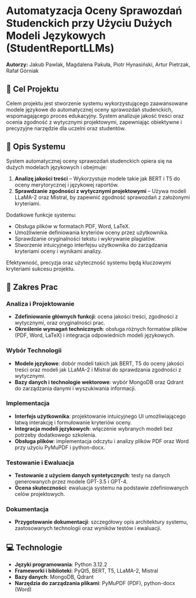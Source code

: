# Automatyzacja Oceny Sprawozdań Studenckich przy Użyciu Dużych Modeli Językowych (StudentReportLLMs)

**Autorzy:** Jakub Pawlak, Magdalena Pakuła, Piotr Hynasiński, Artur Pietrzak, Rafał Górniak

## 🎯 Cel Projektu

Celem projektu jest stworzenie systemu wykorzystującego zaawansowane modele językowe do automatycznej oceny sprawozdań studenckich, wspomagającego proces edukacyjny. System analizuje jakość treści oraz ocenia zgodność z wytycznymi projektowymi, zapewniając obiektywne i precyzyjne narzędzie dla uczelni oraz studentów.

## 📖 Opis Systemu

System automatycznej oceny sprawozdań studenckich opiera się na dużych modelach językowych i obejmuje:

1. **Analizę jakości treści** – Wykorzystuje modele takie jak BERT i T5 do oceny merytorycznej i językowej raportów.
2. **Sprawdzanie zgodności z wytycznymi projektowymi** – Używa modeli LLaMA-2 oraz Mistral, by zapewnić zgodność sprawozdań z założonymi kryteriami.

Dodatkowe funkcje systemu:
- Obsługa plików w formatach PDF, Word, LaTeX.
- Umożliwienie definiowania kryteriów oceny przez użytkownika.
- Sprawdzanie oryginalności tekstu i wykrywanie plagiatów.
- Stworzenie intuicyjnego interfejsu użytkownika do zarządzania kryteriami oceny i wynikami analizy.

Efektywność, precyzja oraz użyteczność systemu będą kluczowymi kryteriami sukcesu projektu.

## 📝 Zakres Prac

### Analiza i Projektowanie

- **Zdefiniowanie głównych funkcji**: ocena jakości treści, zgodności z wytycznymi, oraz oryginalności prac.
- **Określenie wymagań technicznych**: obsługa różnych formatów plików (PDF, Word, LaTeX) i integracja odpowiednich modeli językowych.

### Wybór Technologii

- **Modele językowe**: dobór modeli takich jak BERT, T5 do oceny jakości treści oraz modeli jak LLaMA-2 i Mistral do sprawdzania zgodności z wytycznymi.
- **Bazy danych i technologie wektorowe**: wybór MongoDB oraz Qdrant do zarządzania danymi i wyszukiwania informacji.

### Implementacja

- **Interfejs użytkownika**: projektowanie intuicyjnego UI umożliwiającego łatwą interakcję i formułowanie kryteriów oceny.
- **Integracja modeli językowych**: włączenie wybranych modeli bez potrzeby dodatkowego szkolenia.
- **Obsługa plików**: implementacja odczytu i analizy plików PDF oraz Word przy użyciu PyMuPDF i python-docx.

### Testowanie i Ewaluacja

- **Testowanie z użyciem danych syntetycznych**: testy na danych generowanych przez modele GPT-3.5 i GPT-4.
- **Ocena skuteczności**: ewaluacja systemu na podstawie zdefiniowanych celów projektowych.

### Dokumentacja

- **Przygotowanie dokumentacji**: szczegółowy opis architektury systemu, zastosowanych technologii oraz wyników testów i ewaluacji.

## 💻 Technologie

- **Języki programowania**: Python 3.12.2
- **Frameworki i biblioteki**: PyQt5, BERT, T5, LLaMA-2, Mistral
- **Bazy danych**: MongoDB, Qdrant
- **Narzędzia do zarządzania plikami**: PyMuPDF (PDF), python-docx (Word)
